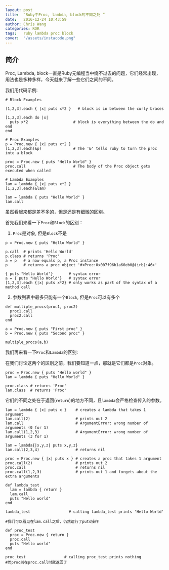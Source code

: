 ```yaml
---
layout: post
title:  “Ruby中Proc, lambda, block的不同之处 ”
date:   2016-12-24 10:43:59
author: Chris Wang
categories: ROR
tags:	ruby lambda proc block
cover:  "/assets/instacode.png"
---
```


## 简介

Proc, Lambda, block一直是Ruby元编程当中绕不过去的问题，它们经常出现，用法也是多种多样，今天就来了解一些它们之间的不同。

我们用代码示例:
```
# Block Examples

[1,2,3].each { |x| puts x*2 }   # block is in between the curly braces

[1,2,3].each do |x|
  puts x*2                    # block is everything between the do and end
end

# Proc Examples             
p = Proc.new { |x| puts x*2 }
[1,2,3].each(&p)              # The '&' tells ruby to turn the proc into a block

proc = Proc.new { puts "Hello World" }
proc.call                     # The body of the Proc object gets executed when called

# Lambda Examples            
lam = lambda { |x| puts x*2 }
[1,2,3].each(&lam)

lam = lambda { puts "Hello World" }
lam.call
```

虽然看起来都是差不多的，但是还是有细微的区别。

首先我们来看一下`Proc`和`Block`的区别：

1. `Proc`是对象, 但是`Block`不是

```
p = Proc.new { puts "Hello World" }

p.call  # prints 'Hello World'
p.class # returns 'Proc'
a = p   # a now equals p, a Proc instance
p       # returns a proc object '#<Proc:0x007f96b1a60eb0@(irb):46>'

{ puts "Hello World"}       # syntax error  
a = { puts "Hello World"}   # syntax error
[1,2,3].each {|x| puts x*2} # only works as part of the syntax of a method call
```

2. 参数列表中最多只能有一个`Block`, 但是`Proc`可以有多个

```
def multiple_procs(proc1, proc2)
  proc1.call
  proc2.call
end

a = Proc.new { puts "First proc" }
b = Proc.new { puts "Second proc" }

multiple_procs(a,b)
```

我们再来看一下`Proc`和`Lambda`的区别:

在我们讨论这两个的区别之前，我们要知道一点，那就是它们都是`Proc`对象。
```
proc = Proc.new { puts "Hello world" }
lam = lambda { puts "Hello World" }

proc.class # returns 'Proc'
lam.class  # returns 'Proc'
```

它们的不同之处在于返回(`return`)的地方不同，且`lambda`会严格检查传入的参数。


```
lam = lambda { |x| puts x }    # creates a lambda that takes 1 argument
lam.call(2)                    # prints out 2
lam.call                       # ArgumentError: wrong number of arguments (0 for 1)
lam.call(1,2,3)                # ArgumentError: wrong number of arguments (3 for 1)

lam = lambda{|x,y,z| puts x,y,z}
lam.call(2,3,4)                # returns nil
```

```
proc = Proc.new { |x| puts x } # creates a proc that takes 1 argument
proc.call(2)                   # prints out 2
proc.call                      # returns nil
proc.call(1,2,3)               # prints out 1 and forgets about the extra arguments

```

```
def lambda_test
  lam = lambda { return }
  lam.call
  puts "Hello world"
end

lambda_test                 # calling lambda_test prints 'Hello World'

#我们可以看见在lam.call之后，仍然运行了puts操作
```

```
def proc_test
  proc = Proc.new { return }
  proc.call
  puts "Hello world"
end

proc_test                 # calling proc_test prints nothing
#而proc则在proc.call时就返回了
```
